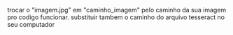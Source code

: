 trocar o "imagem.jpg" em "caminho_imagem" pelo caminho da sua imagem pro codigo funcionar.
substituir tambem o caminho do arquivo tesseract no seu computador
